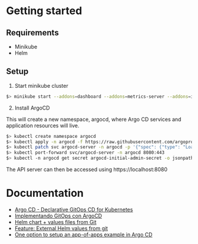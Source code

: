 # Getting started

## Requirements

- Minikube
- Helm

## Setup

1. Start minikube cluster

```sh
$> minikube start --addons=dashboard --addons=metrics-server --addons=ingress --addons=registry --cpus=4 --memory=8gb
```

2. Install ArgoCD

This will create a new namespace, argocd, where Argo CD services and application resources will live.

```sh
$> kubectl create namespace argocd
$> kubectl apply -n argocd -f https://raw.githubusercontent.com/argoproj/argo-cd/stable/manifests/install.yaml
$> kubectl patch svc argocd-server -n argocd -p '{"spec": {"type": "LoadBalancer"}}'
$> kubectl port-forward svc/argocd-server -n argocd 8080:443
$> kubectl -n argocd get secret argocd-initial-admin-secret -o jsonpath="{.data.password}" | base64 -d; echo
```

The API server can then be accessed using https://localhost:8080

# Documentation

- [Argo CD - Declarative GitOps CD for Kubernetes](https://argo-cd.readthedocs.io/en/stable/)
- [Implementando GitOps con ArgoCD](https://www.adictosaltrabajo.com/2020/05/25/implementando-gitops-con-argocd/)
- [Helm chart + values files from Git](https://github.com/argoproj/argo-cd/issues/2789#issuecomment-574821873)
- [Feature: External Helm values from git](https://github.com/argoproj/argo-cd/pull/6280)
- [One option to setup an app-of-apps example in Argo CD](https://suedbroecker.net/2022/08/22/one-option-to-setup-an-app-of-apps-example-in-argo-cd/)